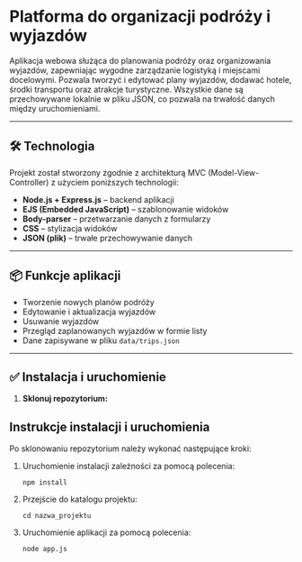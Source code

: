 # Platforma do organizacji podróży i wyjazdów

Aplikacja webowa służąca do planowania podróży oraz organizowania wyjazdów, zapewniając wygodne zarządzanie logistyką i miejscami docelowymi. Pozwala tworzyć i edytować plany wyjazdów, dodawać hotele, środki transportu oraz atrakcje turystyczne. Wszystkie dane są przechowywane lokalnie w pliku JSON, co pozwala na trwałość danych między uruchomieniami.

---

## 🛠 Technologia

Projekt został stworzony zgodnie z architekturą MVC (Model-View-Controller) z użyciem poniższych technologii:

- **Node.js + Express.js** – backend aplikacji
- **EJS (Embedded JavaScript)** – szablonowanie widoków
- **Body-parser** – przetwarzanie danych z formularzy
- **CSS** – stylizacja widoków
- **JSON (plik)** – trwałe przechowywanie danych

---

## 📦 Funkcje aplikacji

- Tworzenie nowych planów podróży
- Edytowanie i aktualizacja wyjazdów
- Usuwanie wyjazdów
- Przegląd zaplanowanych wyjazdów w formie listy
- Dane zapisywane w pliku `data/trips.json`

---

## ✅ Instalacja i uruchomienie

1. **Sklonuj repozytorium:**

## Instrukcje instalacji i uruchomienia

Po sklonowaniu repozytorium należy wykonać następujące kroki:

1. Uruchomienie instalacji zależności za pomocą polecenia:
    ```
    npm install
    ```

2. Przejście do katalogu projektu:
    ```
    cd nazwa_projektu
    ```

3. Uruchomienie aplikacji za pomocą polecenia:
    ```
    node app.js
    ```
